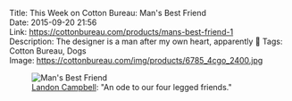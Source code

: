 Title: This Week on Cotton Bureau: Man's Best Friend  
Date: 2015-09-20 21:56  
Link: https://cottonbureau.com/products/mans-best-friend-1  
Description: The designer is a man after my own heart, apparently 🐺 
Tags: Cotton Bureau, Dogs  
Image: https://cottonbureau.com/img/products/6785_4cgo_2400.jpg  

<figure>
	<img src="https://cottonbureau.com/img/products/6785_4cgo_2400.jpg" alt="Man's Best Friend" title="'Man's Best Friend' on Cotton Bureau">
	<figcaption><a href="http://twitter.com/Landonsoup" title="The designer on Twitter">Landon Campbell</a>: "An ode to our four legged friends."</figcaption>
</figure>